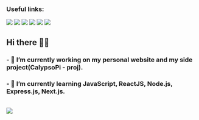 ### Useful links:
[![](https://img.shields.io/badge/linkedin-%230077B5.svg?style=for-the-badge&logo=linkedin)](https://www.linkedin.com/in/cristian-di-carlo-7bbb70166/)
[![](https://img.shields.io/badge/Telegram-2CA5E0?style=for-the-badge&logo=telegram&logoColor=white)](https://t.me/Okazakee)
[![](https://img.shields.io/badge/Twitter-1DA1F2?style=for-the-badge&logo=twitter&logoColor=white)](https://twitter.com/Okazakee_DEV)
[![](https://img.shields.io/badge/Instagram-E4405F?style=for-the-badge&logo=instagram&logoColor=white)](https://www.instagram.com/okazakee.dev/)
[![](https://img.shields.io/badge/YouTube-FF0000?style=for-the-badge&logo=youtube&logoColor=white)](https://www.youtube.com/channel/UCUogIHMOIHwCt3dlL-_CtMg)
[![](https://img.shields.io/badge/PayPal-00457C?style=for-the-badge&logo=paypal&logoColor=white)](https://paypal.me/CristianDiCarlo)

## Hi there 👋🏼

### - 🔭 I’m currently working on my personal website and my side project(CalypsoPi - proj).
### - 🌱 I’m currently learning JavaScript, ReactJS, Node.js, Express.js, Next.js.
\
<img src="https://github-readme-stats.vercel.app/api/top-langs?username=okazakee&layout=compact&theme=aura"/>

